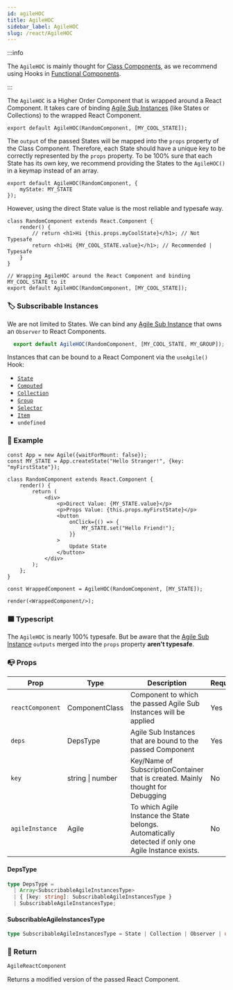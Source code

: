 ```yaml
---
id: agileHOC
title: AgileHOC
sidebar_label: AgileHOC
slug: /react/AgileHOC
---
```


:::info

The `AgileHOC` is mainly thought for [Class Components](https://reactjs.org/docs/components-and-props.html),
as we recommend using Hooks in [Functional Components](https://reactjs.org/docs/components-and-props.html).

:::

The `AgileHOC` is a Higher Order Component that is wrapped around a React Component.
It takes care of binding [Agile Sub Instances](../../../main/Introduction.md#agile-sub-instance) (like States or Collections) to the wrapped React Component.
```tsx
export default AgileHOC(RandomComponent, [MY_COOL_STATE]);
```
The `output` of the passed States will be mapped into the `props` property of the Class Component.
Therefore, each State should have a unique key to be correctly represented by the `props` property.
To be 100% sure that each State has its own key, we recommend providing the States to the `AgileHOC()` in a keymap instead of an array.
```tsx
export default AgileHOC(RandomComponent, {
    myState: MY_STATE
});
```
However, using the direct State value is the most reliable and typesafe way.
```tsx {4,9}
class RandomComponent extends React.Component {
    render() {
        // return <h1>Hi {this.props.myCoolState}</h1>; // Not Typesafe
        return <h1>Hi {MY_COOL_STATE.value}</h1>; // Recommended | Typesafe
    }
}

// Wrapping AgileHOC around the React Component and binding MY_COOL_STATE to it
export default AgileHOC(RandomComponent, [MY_COOL_STATE]);
```

### 🏷 Subscribable Instances
We are not limited to States.
We can bind any [Agile Sub Instance](../../../main/Introduction.md#agile-sub-instance) that owns
an `Observer` to React Components.
```ts
  export default AgileHOC(RandomComponent, [MY_COOL_STATE, MY_GROUP]);
```
Instances that can be bound to a React Component via the `useAgile()` Hook:
- [`State`](../../core/features/state/Introduction.md)
- [`Computed`](../../core/features/computed/Introduction.md)
- [`Collection`](../../core/features/collection/Introduction.md)
- [`Group`](../../core/features/collection/group/Introduction.md)
- [`Selector`](../../core/features/collection/selector/Introduction.md)
- [`Item`](../../core/features/collection/Introduction.md#-item)
- `undefined`

### 🔴 Example

```tsx live
const App = new Agile({waitForMount: false});
const MY_STATE = App.createState("Hello Stranger!", {key: "myFirstState"});

class RandomComponent extends React.Component {
    render() {
        return (
            <div>
                <p>Direct Value: {MY_STATE.value}</p>
                <p>Props Value: {this.props.myFirstState}</p>
                <button
                    onClick={() => {
                        MY_STATE.set("Hello Friend!");
                    }}
                >
                    Update State
                </button>
            </div>
        );
    };
}

const WrappedComponent = AgileHOC(RandomComponent, [MY_STATE]);

render(<WrappedComponent/>);
```

### 🟦 Typescript

The `AgileHOC` is nearly 100% typesafe.
But be aware that the [Agile Sub Instance](../../../main/Introduction.md#agile-sub-instance) `outputs` merged into the `props` property **aren't typesafe**.

### 📭 Props

| Prop              | Type                                            | Description                                                                                                 | Required    |
| ----------------- | ----------------------------------------------- | ----------------------------------------------------------------------------------------------------------- | ------------|
| `reactComponent`  | ComponentClass                                  | Component to which the passed Agile Sub Instances will be applied                                           | Yes         |
| `deps`            | DepsType                                        | Agile Sub Instances that are bound to the passed Component                                                  | Yes         |
| `key`             | string \| number                                | Key/Name of SubscriptionContainer that is created. Mainly thought for Debugging                             | No          |
| `agileInstance`   | Agile                                           | To which Agile Instance the State belongs. Automatically detected if only one Agile Instance exists.        | No          |

#### DepsType
```ts
type DepsType =
  | Array<SubscribableAgileInstancesType>
  | { [key: string]: SubscribableAgileInstancesType }
  | SubscribableAgileInstancesType;
```

#### SubscribableAgileInstancesType
```ts
type SubscribableAgileInstancesType = State | Collection | Observer | undefined;
```

### 📄 Return

```ts
AgileReactComponent
```
Returns a modified version of the passed React Component.